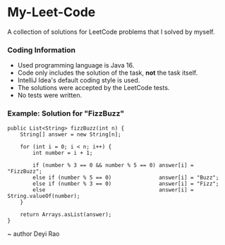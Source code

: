 # My-Leet-Code
A collection of solutions for LeetCode problems that I solved by myself.

### Coding Information
* Used programming language is Java 16.
* Code only includes the solution of the task, **not** the task itself.
* IntelliJ Idea's default coding style is used.
* The solutions were accepted by the LeetCode tests.
* No tests were written.

### Example: Solution for "FizzBuzz"
```ChucK
public List<String> fizzBuzz(int n) {
    String[] answer = new String[n];

    for (int i = 0; i < n; i++) {
        int number = i + 1;

        if (number % 3 == 0 && number % 5 == 0) answer[i] = "FizzBuzz";
        else if (number % 5 == 0)               answer[i] = "Buzz";
        else if (number % 3 == 0)               answer[i] = "Fizz";
        else                                    answer[i] = String.valueOf(number);
    }

    return Arrays.asList(answer);
}
```

~ author Deyi Rao
